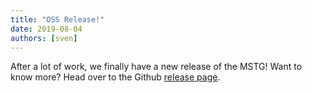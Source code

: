 ```yaml
---
title: "OSS Release!"
date: 2019-08-04
authors: [sven]
---
```


After a lot of work, we finally have a new release of the MSTG! Want to know more? Head over to the Github [release page](https://github.com/OWASP/owasp-mastg/releases).

